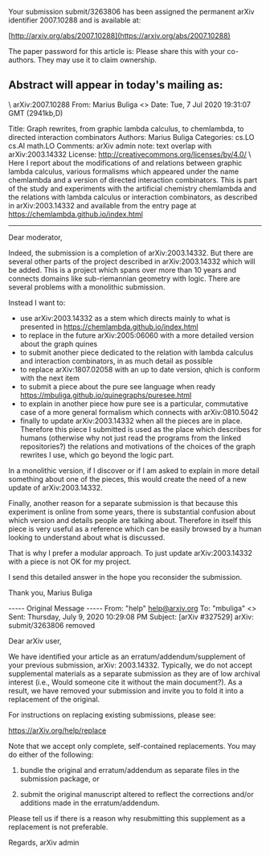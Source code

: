 Your submission submit/3263806 has been assigned the permanent arXiv
identifier 2007.10288 and is available at:

[http://arxiv.org/abs/2007.10288](https://arxiv.org/abs/2007.10288)

 
The paper password for this article is:
Please share this with your co-authors. They may use it to claim ownership.


Abstract will appear in today's mailing as:
------------------------------------------------------------------------------
\\
arXiv:2007.10288
From: Marius Buliga <>
Date: Tue, 7 Jul 2020 19:31:07 GMT   (2941kb,D)

Title: Graph rewrites, from graphic lambda calculus, to chemlambda, to directed
  interaction combinators
Authors: Marius Buliga
Categories: cs.LO cs.AI math.LO
Comments: arXiv admin note: text overlap with arXiv:2003.14332
License: http://creativecommons.org/licenses/by/4.0/
\\
  Here I report about the modifications of and relations between graphic lambda
calculus, various formalisms which appeared under the name chemlambda and a
version of directed interaction combinators. This is part of the study and
experiments with the artificial chemistry chemlambda and the relations with
lambda calculus or interaction combinators, as described in arXiv:2003.14332
and available from the entry page at https://chemlambda.github.io/index.html

___

Dear moderator,

Indeed, the submission is a completion of arXiv:2003.14332. But there are several other parts of the project described in arXiv:2003.14332 which will be added. This is a project which spans over more than 10 years and connects domains like sub-riemannian geometry with logic. There are several problems with a monolithic submission.

Instead I want to:
- use arXiv:2003.14332 as a stem which directs mainly to what is presented in https://chemlambda.github.io/index.html
- to replace in the future arXiv:2005:06060 with a more detailed version about the graph quines
- to submit another piece dedicated to the relation with lambda calculus and interaction combinators, in as much detail as possible
- to replace arXiv:1807.02058 with an up to date version, qhich is conform with the next item
- to submit a piece about the pure see language when ready https://mbuliga.github.io/quinegraphs/puresee.html
- to explain in another piece how pure see is a particular, commutative case of a more general formalism which connects with arXiv:0810.5042
- finally to update arXiv:2003.14332 when all the pieces are in place.
Therefore this piece I submitted is used as the place which describes for humans (otherwise why not just read the programs from the linked repositories?) the relations and motivations of the choices of the graph rewrites I use, which go beyond the logic part.

In a monolithic version, if I discover or if I am asked to explain in more detail something about one of the pieces, this would create the need of a new update of arXiv:2003.14332.

Finally, another reason for a separate submission is that because this experiment is online from some years, there is substantial confusion about which version and details people are talking about. Therefore in itself this piece is very useful as a reference which can be easily browsed by a human looking to understand about what is discussed.

That is why I prefer a modular approach. To just update arXiv:2003.14332 with a piece is not OK for my project.

I send this detailed answer in the hope you reconsider the submission.

Thank you,
Marius Buliga

----- Original Message -----
From: "help" <help@arxiv.org>
To: "mbuliga" <>
Sent: Thursday, July 9, 2020 10:29:08 PM
Subject: [arXiv #327529] arXiv: submit/3263806 removed

Dear arXiv user,

We have identified your article as an erratum/addendum/supplement of your previous submission, arXiv: 2003.14332. Typically, we do not accept supplemental materials as a separate submission as they are of low archival interest (i.e., Would someone cite it without the main document?). As a result, we have removed your submission and invite you to fold it into a replacement of the original.

For instructions on replacing existing submissions, please see:

https://arXiv.org/help/replace

Note that we accept only complete, self-contained replacements. You may do either of the following:

1) bundle the original and erratum/addendum as separate files in the submission package, or

2) submit the original manuscript altered to reflect the corrections and/or additions made in the erratum/addendum.

Please tell us if there is a reason why resubmitting this supplement as a replacement is not preferable.


Regards,
arXiv admin
